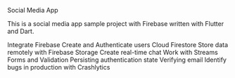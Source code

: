Social Media App

This is a social media app sample project with Firebase written with Flutter and Dart.

Integrate Firebase
Create and Authenticate users
Cloud Firestore
Store data remotely with Firebase Storage
Create real-time chat
Work with Streams
Forms and Validation
Persisting authentication state
Verifying email
Identify bugs in production with Crashlytics